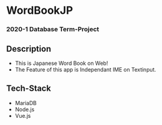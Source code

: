 # WordBookJP
### 2020-1 Database Term-Project
## Description
- This is Japanese Word Book on Web!
- The Feature of this app is Independant IME on Textinput.
## Tech-Stack
- MariaDB
- Node.js
- Vue.js

